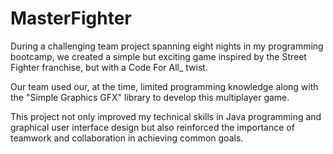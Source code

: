 # MasterFighter

During a challenging team project spanning eight nights in my programming bootcamp, we created a simple but exciting game inspired by the Street Fighter franchise, but with a Code For All_ twist.

Our team used our, at the time, limited programming knowledge along with the "Simple Graphics GFX" library to develop this multiplayer game.

This project not only improved my technical skills in Java programming and graphical user interface design but also reinforced the importance of teamwork and collaboration in achieving common goals.
